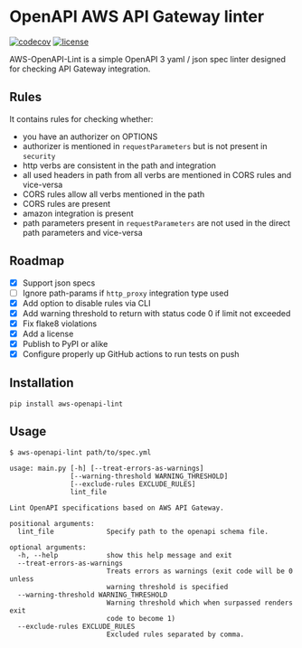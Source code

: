 # OpenAPI AWS API Gateway linter

[![codecov](https://codecov.io/gh/evilmint/aws-openapi-lint/branch/master/graph/badge.svg)](https://codecov.io/gh/evilmint/aws-openapi-lint) [![license](https://img.shields.io/github/license/evilmint/aws-openapi-lint)](https://github.com/evilmint/aws-openapi-lint)

AWS-OpenAPI-Lint is a simple OpenAPI 3 yaml / json spec linter designed for checking API Gateway integration.

## Rules

It contains rules for checking whether:

- you have an authorizer on OPTIONS
- authorizer is mentioned in `requestParameters` but is not present in `security`
- http verbs are consistent in the path and integration
- all used headers in path from all verbs are mentioned in CORS rules and vice-versa
- CORS rules allow all verbs mentioned in the path
- CORS rules are present
- amazon integration is present
- path parameters present in `requestParameters` are not used in the direct path parameters and vice-versa

## Roadmap

- [X] Support json specs
- [ ] Ignore path-params if `http_proxy` integration type used
- [X] Add option to disable rules via CLI
- [X] Add warning threshold to return with status code 0 if limit not exceeded
- [X] Fix flake8 violations
- [X] Add a license
- [X] Publish to PyPI or alike
- [X] Configure properly up GitHub actions to run tests on push

## Installation

```
pip install aws-openapi-lint
```

## Usage

`$ aws-openapi-lint path/to/spec.yml`

```
usage: main.py [-h] [--treat-errors-as-warnings]
               [--warning-threshold WARNING_THRESHOLD]
               [--exclude-rules EXCLUDE_RULES]
               lint_file

Lint OpenAPI specifications based on AWS API Gateway.

positional arguments:
  lint_file             Specify path to the openapi schema file.

optional arguments:
  -h, --help            show this help message and exit
  --treat-errors-as-warnings
                        Treats errors as warnings (exit code will be 0 unless
                        warning threshold is specified
  --warning-threshold WARNING_THRESHOLD
                        Warning threshold which when surpassed renders exit
                        code to become 1)
  --exclude-rules EXCLUDE_RULES
                        Excluded rules separated by comma.

```
